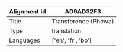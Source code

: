 |Alignment id | AD9AD32F3
| --- | --- 
|Title | Transference (Phowa) 
|Type | translation
|Languages | ['en', 'fr', 'bo']